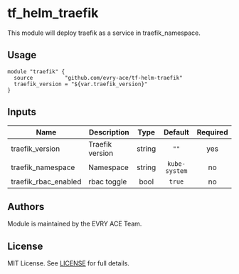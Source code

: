 # tf\_helm\_traefik

This module will deploy traefik as a service in traefik_namespace.

## Usage

```hcl
module "traefik" {
  source          "github.com/evry-ace/tf-helm-traefik"
  traefik_version = "${var.traefik_version}"
}
```

## Inputs

| Name | Description | Type | Default | Required |
|------|-------------|:----:|:-----:|:-----:|
| traefik_version | Traefik version | string | `""` | yes |
| traefik_namespace | Namespace | string | `kube-system` | no |
| traefik_rbac_enabled | rbac toggle | bool | `true` | no |

## Authors

Module is maintained by the EVRY ACE Team.

## License

MIT License. See [LICENSE](./LICENSE) for full details.
